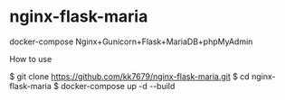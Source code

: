 # nginx-flask-maria
docker-compose
Nginx+Gunicorn+Flask+MariaDB+phpMyAdmin

How to use

\$ git clone https://github.com/kk7679/nginx-flask-maria.git
\$ cd nginx-flask-maria
\$ docker-compose up -d --build
